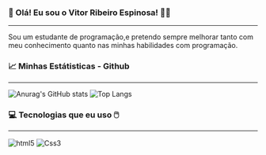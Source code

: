 
### 👋 Olá! Eu sou o Vitor Ribeiro Espinosa! 👨‍💻
---
Sou um estudante de programação,e pretendo sempre melhorar tanto com meu conhecimento quanto nas minhas habilidades com programação.

### 📈 Minhas Estátisticas - Github 
---
![Anurag's GitHub stats](https://github-readme-stats.vercel.app/api?username=VitorEspinosa&show_icons=true&theme=tokyonight)
![Top Langs](https://github-readme-stats.vercel.app/api/top-langs/?username=VitorEspinosa&layout=compact&theme=tokyonight)

### 💻 Tecnologias que eu uso 🖱️
---
<div>
   <img align="center" alt="html5" src="https://img.shields.io/badge/HTML5-E34F26?style=for-the-badge&logo=html5&logoColor=white">
   <img align="center" alt="Css3" src="https://img.shields.io/badge/CSS3-1572B6?style=for-the-badge&logo=css3&logoColor=white">
</div>
